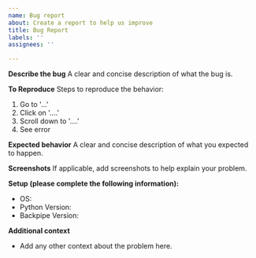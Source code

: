 ```yaml
---
name: Bug report
about: Create a report to help us improve
title: Bug Report
labels: ''
assignees: ''

---
```


**Describe the bug**
A clear and concise description of what the bug is.

**To Reproduce**
Steps to reproduce the behavior:
1. Go to '...'
2. Click on '....'
3. Scroll down to '....'
4. See error

**Expected behavior**
A clear and concise description of what you expected to happen.

**Screenshots**
If applicable, add screenshots to help explain your problem.

**Setup (please complete the following information):**
 - OS:
 - Python Version: 
 - Backpipe Version:

**Additional context**
- Add any other context about the problem here.
